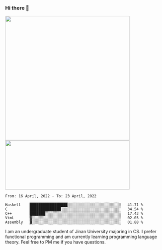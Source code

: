 ### Hi there 👋

<!--
**pe200012/pe200012** is a ✨ _special_ ✨ repository because its `README.md` (this file) appears on your GitHub profile.

Here are some ideas to get you started:

- 🔭 I’m currently working on ...
- 🌱 I’m currently learning ...
- 👯 I’m looking to collaborate on ...
- 🤔 I’m looking for help with ...
- 💬 Ask me about ...
- 📫 How to reach me: ...
- 😄 Pronouns: ...
- ⚡ Fun fact: ...
-->
<p>
    <img width="400em" src="https://github-readme-stats.vercel.app/api?username=pe200012&show_icons=true&icon_color=f44336&title_color=757de8">
    <img width="400em" height="159em" src="https://github-readme-stats.vercel.app/api/top-langs/?username=pe200012&hide=html,cmake,css&title_color=757de8&layout=compact">
</p>

<!--START_SECTION:waka-->
```text
From: 16 April, 2022 - To: 23 April, 2022

Haskell    █████████████████░░░░░░░░░░░░░░░░░░░░░░░░   41.71 % 
C          ██████████████░░░░░░░░░░░░░░░░░░░░░░░░░░░   34.54 % 
C++        ███████░░░░░░░░░░░░░░░░░░░░░░░░░░░░░░░░░░   17.43 % 
VimL       ▓░░░░░░░░░░░░░░░░░░░░░░░░░░░░░░░░░░░░░░░░   02.03 % 
Assembly   ▓░░░░░░░░░░░░░░░░░░░░░░░░░░░░░░░░░░░░░░░░   01.88 % 
```
<!--END_SECTION:waka-->

I am an undergraduate student of Jinan University majoring in CS. I prefer functional programming and am currently learning programming language theory. Feel free to PM me if you have questions.
